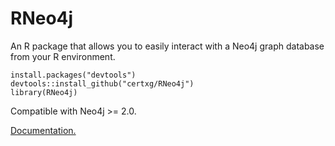 # RNeo4j

An R package that allows you to easily interact with a Neo4j graph database from your R environment.

```
install.packages("devtools")
devtools::install_github("certxg/RNeo4j")
library(RNeo4j)
```

Compatible with Neo4j >= 2.0.

[Documentation.](http://nicolewhite.github.io/RNeo4j/docs/)
